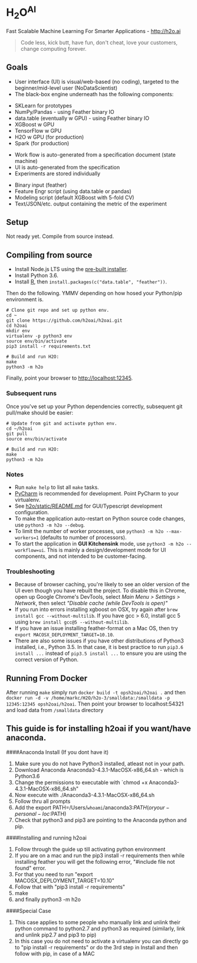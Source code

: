 # H<sub>2</sub>O<sup>AI</sup>

Fast Scalable Machine Learning For Smarter Applications - http://h2o.ai

> Code less, kick butt, have fun, don't cheat, love your customers, change computing forever.

## Goals
- User interface (UI) is visual/web-based (no coding), targeted to the beginner/mid-level user (NoDataScientist)
- The black-box engine underneath has the following components:
 * SKLearn for prototypes
 * NumPy/Pandas - using Feather binary IO
 * data.table (eventually w GPU) - using Feather binary IO
 * XGBoost w GPU
 * TensorFlow w GPU
 * H2O w GPU (for production)
 * Spark (for production)
- Work flow is auto-generated from a specification document (state machine)
- UI is auto-generated from the specification
- Experiments are stored individually
 * Binary input (feather)
 * Feature Engr script (using data.table or pandas)
 * Modeling script (default XGBoost with 5-fold CV)
 * Text/JSON/etc. output containing the metric of the experiment
 
## Setup

Not ready yet. Compile from source instead.

## Compiling from source

- Install Node.js LTS using the [pre-built installer](https://nodejs.org/en/download/). 
- Install Python 3.6.
- Install [R](https://cran.r-project.org/mirrors.html), then `install.packages(c("data.table", "feather"))`.

Then do the following. YMMV depending on how hosed your Python/pip environment is.

```
# Clone git repo and set up python env.
cd ~
git clone https://github.com/h2oai/h2oai.git
cd h2oai
mkdir env
virtualenv -p python3 env
source env/bin/activate
pip3 install -r requirements.txt 

# Build and run H2O:
make
python3 -m h2o
```

Finally, point your browser to [http://localhost:12345](http://localhost:12345).

### Subsequent runs

Once you've set up your Python dependencies correctly, subsequent git pull/make should be easier:

```
# Update from git and activate python env.
cd ~/h2oai
git pull
source env/bin/activate

# Build and run H2O:
make
python3 -m h2o
```

### Notes

- Run `make help` to list all `make` tasks.
- [PyCharm](https://www.jetbrains.com/pycharm/download/) is recommended for development. Point PyCharm to your virtualenv.
- See [h2o/static/README.md](h2o/static/README.md) for GUI/Typescript development configuration.
- To make the application auto-restart on Python source code changes, use `python3 -m h2o --debug`.
- To limit the number of worker processes, use `python3 -m h2o --max-workers=1` (defaults to number of processors).
- To start the application in **GUI Kitchensink** mode, use `python3 -m h2o --workflow=ui`. This is mainly a design/development mode for UI components, and not intended to be customer-facing.

### Troubleshooting

- Because of browser caching, you're likely to see an older version of the UI even though you have rebuilt the project. To disable this in Chrome, open up Google Chrome's DevTools,  select *Main Menu > Settings > Network*, then select *"Disable cache (while DevTools is open)"*
- If you run into errors installing xgboost on OSX, try again after `brew install gcc --without-multilib`. If you have gcc > 6.0, install gcc 5 using `brew install gcc@5 --without-multilib`.
- If you have an issue installing feather-format on a Mac OS, then try `export MACOSX_DEPLOYMENT_TARGET=10.10`.
- There are also some issues if you have other distributions of Python3 installed, i.e., Python 3.5. In that case, it is best practice to run `pip3.6 install ...` instead of `pip3.5 install ...` to ensure you are using the correct version of Python.

## Running From Docker
After running `make` simply run `docker build -t opsh2oai/h2oai .` and then `docker run -d -v /home/markc/H2O/h2o-3/smalldata:/smalldata -p 12345:12345 opsh2oai/h2oai`. Then point your browser to localhost:54321 and load data from `/smalldata` directory

## This guide is for installing h2oai if you want/have anaconda. 

####Anaconda Install (If you dont have it) 
1. Make sure you do not have Python3 installed, atleast not in your path. 
2. Download  Anaconda Anaconda3-4.3.1-MacOSX-x86_64.sh - which is Python3.6
3. Change the permissions to executable with `chmod +x Anaconda3-4.3.1-MacOSX-x86_64.sh"
4. Now execute with ./Anaconda3-4.3.1-MacOSX-x86_64.sh
5. Follow thru all prompts
6. Add the export PATH=/Users/`whoami`/anaconda3:$PATH (or your-personal-loc:$PATH)
6. Check that python3 and pip3 are pointing to the Anaconda python and pip. 

####Installing and running h2oai
1. Follow through the guide up till activating python environment
2. If you are on a mac and run the pip3 install -r requirements then while installing feather you will get the following error,
"#include <cstdint> file not found" error. 
3. For that you need to run "export MACOSX_DEPLOYMENT_TARGET=10.10"
4. Follow that with "pip3 install -r requirements"
5. make
6. and finally python3 -m h2o 

####Special Case
1. This case applies to some people who manually link and unlink their python command to python2.7 and python3 as required (similarly, link and unlink pip2.7 and pip3 to pip) 
2. In this case you do not need to activate a virtualenv you can directly go to "pip install -r requirements" or do the 3rd step in Install and then follow with pip, in case of a MAC
